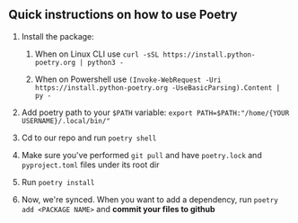 ## Quick instructions on how to use Poetry

1. Install the package:

   1. When on Linux CLI use `curl -sSL https://install.python-poetry.org | python3 -`

   2. When on Powershell use `(Invoke-WebRequest -Uri https://install.python-poetry.org -UseBasicParsing).Content | py -`

2. Add poetry path to your `$PATH` variable: `export PATH=$PATH:"/home/{YOUR USERNAME}/.local/bin/"`

3. Cd to our repo and run `poetry shell`

4. Make sure you've performed `git pull` and have `poetry.lock` and `pyproject.toml` files under its root dir

5. Run `poetry install`

6. Now, we're synced. When you want to add a dependency, run `poetry add <PACKAGE NAME>` and **commit your files to github**
